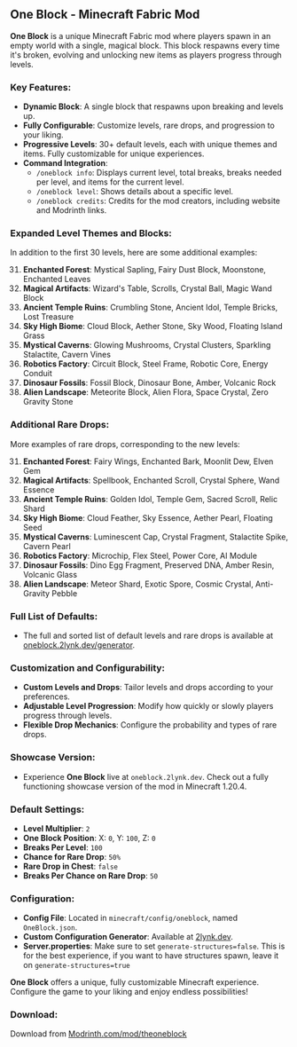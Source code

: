 ## One Block - Minecraft Fabric Mod

**One Block** is a unique Minecraft Fabric mod where players spawn in an empty world with a single, magical block. This block respawns every time it's broken, evolving and unlocking new items as players progress through levels.

### Key Features:
- **Dynamic Block**: A single block that respawns upon breaking and levels up.
- **Fully Configurable**: Customize levels, rare drops, and progression to your liking.
- **Progressive Levels**: 30+ default levels, each with unique themes and items. Fully customizable for unique experiences.
- **Command Integration**:
  - `/oneblock info`: Displays current level, total breaks, breaks needed per level, and items for the current level.
  - `/oneblock level`: Shows details about a specific level.
  - `/oneblock credits`: Credits for the mod creators, including website and Modrinth links.

### Expanded Level Themes and Blocks:
In addition to the first 30 levels, here are some additional examples:

31. **Enchanted Forest**: Mystical Sapling, Fairy Dust Block, Moonstone, Enchanted Leaves
32. **Magical Artifacts**: Wizard's Table, Scrolls, Crystal Ball, Magic Wand Block
33. **Ancient Temple Ruins**: Crumbling Stone, Ancient Idol, Temple Bricks, Lost Treasure
34. **Sky High Biome**: Cloud Block, Aether Stone, Sky Wood, Floating Island Grass
35. **Mystical Caverns**: Glowing Mushrooms, Crystal Clusters, Sparkling Stalactite, Cavern Vines
36. **Robotics Factory**: Circuit Block, Steel Frame, Robotic Core, Energy Conduit
37. **Dinosaur Fossils**: Fossil Block, Dinosaur Bone, Amber, Volcanic Rock
38. **Alien Landscape**: Meteorite Block, Alien Flora, Space Crystal, Zero Gravity Stone

### Additional Rare Drops:
More examples of rare drops, corresponding to the new levels:

31. **Enchanted Forest**: Fairy Wings, Enchanted Bark, Moonlit Dew, Elven Gem
32. **Magical Artifacts**: Spellbook, Enchanted Scroll, Crystal Sphere, Wand Essence
33. **Ancient Temple Ruins**: Golden Idol, Temple Gem, Sacred Scroll, Relic Shard
34. **Sky High Biome**: Cloud Feather, Sky Essence, Aether Pearl, Floating Seed
35. **Mystical Caverns**: Luminescent Cap, Crystal Fragment, Stalactite Spike, Cavern Pearl
36. **Robotics Factory**: Microchip, Flex Steel, Power Core, AI Module
37. **Dinosaur Fossils**: Dino Egg Fragment, Preserved DNA, Amber Resin, Volcanic Glass
38. **Alien Landscape**: Meteor Shard, Exotic Spore, Cosmic Crystal, Anti-Gravity Pebble

### Full List of Defaults:
- The full and sorted list of default levels and rare drops is available at [oneblock.2lynk.dev/generator](https://oneblock.2lynk.dev/generator).

### Customization and Configurability:
- **Custom Levels and Drops**: Tailor levels and drops according to your preferences.
- **Adjustable Level Progression**: Modify how quickly or slowly players progress through levels.
- **Flexible Drop Mechanics**: Configure the probability and types of rare drops.

### Showcase Version:
- Experience **One Block** live at `oneblock.2lynk.dev`. Check out a fully functioning showcase version of the mod in Minecraft 1.20.4.

### Default Settings:
- **Level Multiplier**: `2`
- **One Block Position**: X: `0`, Y: `100`, Z: `0`
- **Breaks Per Level**: `100`
- **Chance for Rare Drop**: `50%`
- **Rare Drop in Chest**: `false`
- **Breaks Per Chance on Rare Drop**: `50`

### Configuration:
- **Config File**: Located in `minecraft/config/oneblock`, named `OneBlock.json`.
- **Custom Configuration Generator**: Available at [2lynk.dev](https://oneblock.2lynk.dev/generator).
- **Server.properties**: Make sure to set `generate-structures=false`. This is for the best experience, if you want to have structures spawn, leave it on `generate-structures=true`

**One Block** offers a unique, fully customizable Minecraft experience. Configure the game to your liking and enjoy endless possibilities!


### Download:
Download from [Modrinth.com/mod/theoneblock](https://modrinth.com/mod/theoneblock)
